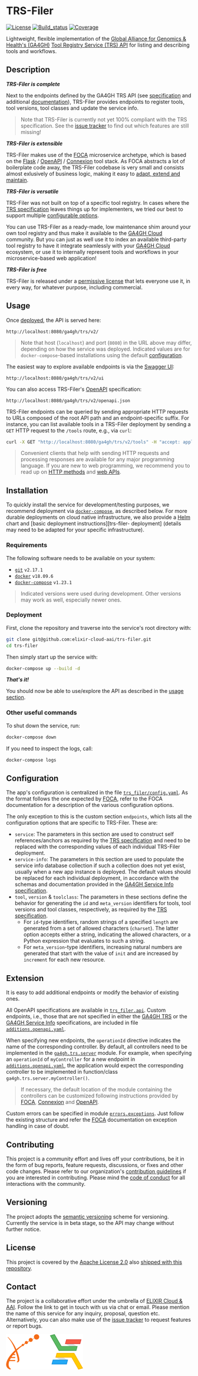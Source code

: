 # TRS-Filer

[![License][badge-license]][badge-url-license]
[![Build_status][badge-build-status]][badge-url-build-status]
[![Coverage][badge-coverage]][badge-url-coverage]

Lightweight, flexible implementation of the [Global Alliance for Genomics &
Health's (GA4GH)][ga4gh] [Tool Registry Service (TRS) API][ga4gh-trs] for
listing and describing tools and workflows.

## Description

_**TRS-Filer is complete**_

Next to the endpoints defined by the GA4GH TRS API (see
[specification][ga4gh-trs] and additional
[documentation][ga4gh-trs-docs]), TRS-Filer provides endpoints to register
tools, tool versions, tool classes and update the service info.

> Note that TRS-Filer is currently not yet 100% compliant with the TRS
> specification. See the [issue tracker][trs-filer-issues] to find out which
> features are still missing!

_**TRS-Filer is extensible**_

TRS-Filer makes use of the [FOCA][res-foca] microservice archetype, which is
based on the [Flask][res-flask] / [OpenAPI][res-openapi] /
[Connexion][res-connexion] tool stack. As FOCA abstracts a lot of boilerplate
code away, the TRS-Filer codebase is very small and consists almost exlusively
of business logic, making it easy to [adapt, extend and maintain](#extension).

_**TRS-Filer is versatile**_

TRS-Filer was not built on top of a specific tool registry. In cases where the
[TRS specification][ga4gh-trs] leaves things up for implementers, we tried
our best to support multiple [configurable options](#configuration).

You can use TRS-Filer as a ready-made, low maintenance shim around your own
tool registry and thus make it available to the [GA4GH Cloud][ga4gh-cloud]
community. But you can just as well use it to index an available third-party
tool registry to have it integrate seamlessly with your [GA4GH
Cloud][ga4gh-cloud] ecosystem, or use it to internally represent tools and
workflows in your microservice-based web application!

_**TRS-Filer is free**_

TRS-Filer is released under a [permissive license][license] that lets everyone
use it, in every way, for whatever purpose, including commercial.

## Usage

Once [deployed](#installation), the API is served here:

```console
http://localhost:8080/ga4gh/trs/v2/
```

> Note that host (`localhost`) and port (`8080`) in the URL above may differ,
> depending on how the service was deployed. Indicated values are for
> `docker-compose`-based installations using the default
> [configuration][trs-filer-compose-config].

The easiest way to explore available endpoints is via the
[Swagger UI][res-swagger-ui]:

```console
http://localhost:8080/ga4gh/trs/v2/ui
```

You can also access TRS-Filer's [OpenAPI][res-openapi] specification:

```console
http://localhost:8080/ga4gh/trs/v2/openapi.json
``` 

TRS-Filer endpoints can be queried by sending appropriate HTTP requests to URLs
composed of the root API path and an endpoint-specific suffix. For instance,
you can list available tools in a TRS-Filer deployment by sending a `GET` HTTP
request to the `/tools` route, e.g., via `curl`:

```bash
curl -X GET "http://localhost:8080/ga4gh/trs/v2/tools" -H "accept: application/json"
```

> Convenient clients that help with sending HTTP requests and processing
> responses are available for any major programming language. If you are new
> to web programming, we recommend you to read up on
> [HTTP methods][res-http-methods] and [web APIs][res-web-apis].

## Installation

To quickly install the service for development/testing purposes, we recommend
deployment via [`docker-compose`][res-docker-compose], as described below. For
more durable deployments on cloud native infrastructure, we also provide a
[Helm][res-helm] chart and [basic deployment instructions][trs-filer-
deployment] (details may need to be adapted for your specific infrastructure).

### Requirements

The following software needs to be available on your system:

- [`git`][res-git] `v2.17.1`
- [`docker`][res-docker] `v18.09.6`
- [`docker-compose`][res-docker-compose] `v1.23.1`

> Indicated versions were used during development. Other versions may work as
> well, especially newer ones.

### Deployment

First, clone the repository and traverse into the service's root directory
with:

```bash
git clone git@github.com:elixir-cloud-aai/trs-filer.git
cd trs-filer
```

Then simply start up the service with:

```bash
docker-compose up --build -d
```

_**That's it!**_

You should now be able to use/explore the API as described in the [usage
section](#usage).

### Other useful commands

To shut down the service, run:

```bash
docker-compose down
```

If you need to inspect the logs, call:

```bash
docker-compose logs
```

## Configuration

The app's configuration is centralized in the file
[`trs_filer/config.yaml`][trs-filer-config]. As the format follows the one
expected by [FOCA][res-foca], refer to the FOCA documentation for a description
of the various configuration options.

The only exception to this is the custom section `endpoints`, which lists all
the configuration options that are specific to TRS-Filer. These are:

* `service`: The parameters in this section are used to construct self
  references/anchors as required by the [TRS specification][ga4gh-trs] and need
  to be replaced with the corresponding values of each individual TRS-Filer
  deployment.
* `service-info`: The parameters in this section are used to populate the
  service info database collection if such a collection does not yet exist,
  usually when a new app instance is deployed. The default values should be
  replaced for each individual deployment, in accordance with the schemas and
  documentation provided in the [GA4GH Service Info
  specification][ga4gh-service-info].
* `tool`, `version` & `toolclass`: The parameters in these sections define the
  behavior for generating the `id` and `meta_version` identifiers for tools,
  tool versions and tool classes, respectively, as required by the [TRS
  specification][ga4gh-trs].
  * For `id`-type identifiers, random strings of a specified `length` are
    generated from a set of allowed characters (`charset`). The latter option
    accepts either a string, indicating the allowed characters, or a Python
    expression that evaluates to such a string.
  * For `meta_version`-type identifiers, increasing natural numbers are
    generated that start with the value of `init` and are increased by
    `increment` for each new resource.

## Extension

It is easy to add additional endpoints or modify the behavior of existing ones.

All OpenAPI specifications are available in [`trs_filer.api`][trs-filer-api].
Custom endpoints, i.e., those that are not specified in either the [GA4GH
TRS][ga4gh-trs] or the [GA4GH Service Info][ga4gh-service-info] specifications,
are included in file [`additions.openapi.yaml`][trs-filer-api-custom].

When specifying new endpoints, the `operationId` directive indicates the name
of the corresponding controller. By default, all controllers need to be
implemented in the [`ga4gh.trs.server`][trs-filer-controllers] module. For
example, when specifying an `operationId` of `myController` for a new endpoint
in [`additions.openapi.yaml`][trs-filer-api-custom], the application would
expect the corresponding controller to be implemented in function/class
`ga4gh.trs.server.myController()`.

> If necessary, the default location of the module containing the controllers
> can be customized following instructions provided by [FOCA][res-foca],
> [Connexion][res-connexion] and [OpenAPI][res-openapi].

Custom errors can be specified in module
[`errors.exceptions`][trs-filer-exceptions]. Just follow the existing structure
and refer the [FOCA][res-foca] documentation on exception handling in case of
doubt.

## Contributing

This project is a community effort and lives off your contributions, be it in
the form of bug reports, feature requests, discussions, or fixes and other code
changes. Please refer to our organization's [contribution
guidelines][elixir-cloud-contributing] if you are interested in contributing.
Please mind the [code of conduct][elixir-cloud-coc] for all interactions with
the community.

## Versioning

The project adopts the [semantic versioning][res-semver] scheme for versioning.
Currently the service is in beta stage, so the API may change without further
notice.

## License

This project is covered by the [Apache License 2.0][license-apache] also
[shipped with this repository][license].

## Contact

The project is a collaborative effort under the umbrella of [ELIXIR Cloud &
AAI][elixir-cloud]. Follow the link to get in touch with us via chat or email.
Please mention the name of this service for any inquiry, proposal, question
etc. Alternatively, you can also make use of the [issue
tracker][trs-filer-issues] to request features or report bugs.

![Logo_banner][img-logo-banner]

[badge-build-status]:<https://travis-ci.com/elixir-cloud-aai/trs-filer.svg?branch=dev>
[badge-coverage]:<https://img.shields.io/coveralls/github/elixir-cloud-aai/trs-filer>
[badge-license]:<https://img.shields.io/badge/license-Apache%202.0-blue.svg>
[badge-url-build-status]:<https://travis-ci.com/elixir-cloud-aai/trs-filer>
[badge-url-coverage]:<https://coveralls.io/github/elixir-cloud-aai/trs-filer>
[badge-url-license]:<http://www.apache.org/licenses/LICENSE-2.0>
[elixir-cloud]: <https://github.com/elixir-cloud-aai/elixir-cloud-aai>
[elixir-cloud-coc]: <https://github.com/elixir-cloud-aai/elixir-cloud-aai/blob/dev/CODE_OF_CONDUCT.md>
[elixir-cloud-contributing]: <https://github.com/elixir-cloud-aai/elixir-cloud-aai/blob/dev/CONTRIBUTING.md>
[ga4gh]: <https://ga4gh.org>
[ga4gh-cloud]: <https://www.ga4gh.org/work_stream/cloud/>
[ga4gh-service-info]: <https://github.com/ga4gh-discovery/ga4gh-service-info>
[ga4gh-trs]: <https://github.com/ga4gh/tool-registry-service-schemas>
[ga4gh-trs-docs]: <https://ga4gh.github.io/tool-registry-service-schemas/>
[img-logo-banner]: images/logo-banner.svg
[license]: LICENSE
[license-apache]: <https://www.apache.org/licenses/LICENSE-2.0>
[res-connexion]: <https://github.com/zalando/connexion>
[res-docker]: <https://docs.docker.com/get-docker/>
[res-docker-compose]: <https://docs.docker.com/compose/install/>
[res-flask]: <https://flask.palletsprojects.com/>
[res-foca]: <https://github.com/elixir-cloud-aai/foca>
[res-git]: <https://git-scm.com/book/en/v2/Getting-Started-Installing-Git>
[res-helm]: <https://helm.sh/>
[res-http-methods]: <https://developer.mozilla.org/en-US/docs/Web/HTTP/Methods>
[res-openapi]: <https://www.openapis.org/>
[res-semver]: <https://semver.org/>
[res-swagger-ui]: <https://swagger.io/tools/swagger-ui/>
[res-web-apis]: <https://developer.mozilla.org/en-US/docs/Learn/JavaScript/Client-side_web_APIs/Introduction>
[trs-filer-api]: trs_filer/api
[trs-filer-api-custom]: trs_filer/api/additions.openapi.yaml
[trs-filer-compose-config]: docker-compose.yaml
[trs-filer-config]: trs_filer/config.yaml
[trs-filer-controllers]: trs_filer/ga4gh/trs/server.py
[trs-filer-controllers-subpackage]: trs_filer/ga4gh/trs/endpoints
[trs-filer-deployment]: deployment/README.md
[trs-filer-exceptions]: trs_filer/errors/exceptions.py
[trs-filer-issues]: <https://github.com/elixir-cloud-aai/trs-filer/issues>
